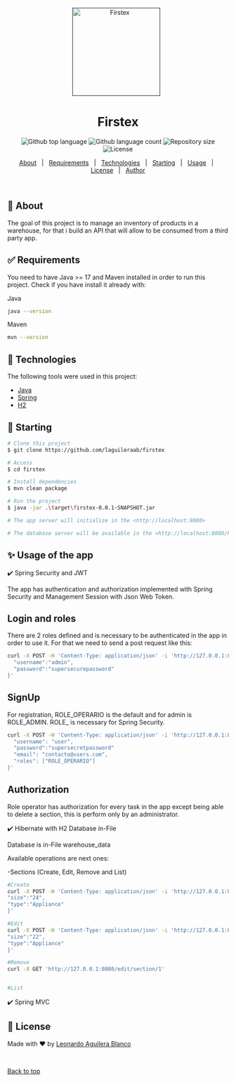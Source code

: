 <div align="center" id="top"> 
  <a href="" rel="noopener">

 <img width=200px height=200px src="https://i.imgur.com/6wj0hh6.jpg" alt="Firstex"></a>
  &#xa0;
</div>

<h1 align="center">Firstex</h1>

<p align="center">

  <img alt="Github top language" src="https://img.shields.io/github/languages/top/laguileraab/firstex?color=56BEB8">

  <img alt="Github language count" src="https://img.shields.io/github/languages/count/laguileraab/firstex?color=56BEB8">

  <img alt="Repository size" src="https://img.shields.io/github/repo-size/laguileraab/firstex?color=56BEB8">

  <img alt="License" src="https://img.shields.io/github/license/laguileraab/firstex?color=56BEB8">
</p>
<p align="center">
  <a href="#dart-about">About</a> &#xa0; | &#xa0;
    <a href="#white_check_mark-requirements">Requirements</a> &#xa0; | &#xa0;
    <a href="#rocket-technologies">Technologies</a> &#xa0; | &#xa0;
  <a href="#checkered_flag-starting">Starting</a> &#xa0; | &#xa0;
  <a href="#sparkles-features">Usage</a> &#xa0; | &#xa0;
  <a href="#memo-license">License</a> &#xa0; | &#xa0;
  <a href="https://github.com/laguileraab" target="_blank">Author</a>
</p>

<br>

## :dart: About ##

The goal of this project is to manage an inventory of products in a warehouse, for that i build an API that will allow to be consumed from a third party app.

## :white_check_mark: Requirements ##

You need to have Java >= 17 and Maven installed in order to run this project. Check if you have install it already with:

Java
```bash
java --version
```

Maven
```bash
mvn --version
```

## :rocket: Technologies ##

The following tools were used in this project:

- [Java](https://www.java.com/)
- [Spring](https://spring.io/)
- [H2](https://www.h2database.com/)


## :checkered_flag: Starting ##

```bash
# Clone this project
$ git clone https://github.com/laguileraab/firstex

# Access
$ cd firstex

# Install dependencies
$ mvn clean package

# Run the project
$ java -jar .\target\firstex-0.0.1-SNAPSHOT.jar

# The app server will initialize in the <http://localhost:8080>

# The database server will be available in the <http://localhost:8080/h2-ui>
```

## :sparkles: Usage of the app ##

:heavy_check_mark: Spring Security and JWT

The app has authentication and authorization implemented with Spring Security and Management Session with Json Web Token.

## Login and roles
There are 2 roles defined and is necessary to be authenticated in the app in order to use it. For that we need to send a post request like this:

```bash
curl -X POST -H 'Content-Type: application/json' -i 'http://127.0.0.1:8080/signin' --data '{
  "username":"admin",
  "password":"supersecurepassword"
}'
```
## SignUp

For registration, ROLE_OPERARIO is the default and for admin is ROLE_ADMIN. ROLE_ is necessary for Spring Security.

```bash
curl -X POST -H 'Content-Type: application/json' -i 'http://127.0.0.1:8080/signin' --data '{
  "username": "user",
  "password":"supersecretpassword"
  "email": "contacto@users.com",
  "roles": ["ROLE_OPERARIO"]
}'
```

## Authorization

Role operator has authorization for every task in the app except being able to delete a section, this is perform only by an administrator.

:heavy_check_mark: Hibernate with H2 Database in-File

Database is in-File warehouse_data


Available operations are next ones:

-Sections (Create, Edit, Remove and List)

```bash
#Create
curl -X POST -H 'Content-Type: application/json' -i 'http://127.0.0.1:8080/add/section' --data '{
"size":"24",
"type":"Appliance"
}'

#Edit
curl -X POST -H 'Content-Type: application/json' -i 'http://127.0.0.1:8080/edit/section/1' --data '{
"size":"22",
"type":"Appliance"
}'

#Remove
curl -X GET 'http://127.0.0.1:8080/edit/section/1'


#List

```



:heavy_check_mark: Spring MVC

## :memo: License ##

<!--This project is under license from MIT. For more details, see the [LICENSE](LICENSE.md) file.
-->

Made with :heart: by <a href="https://github.com/laguileraab" target="_blank">Leonardo Aguilera Blanco</a>

&#xa0;

<a href="#top">Back to top</a>
